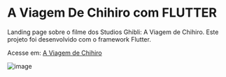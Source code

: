 # A Viagem De Chihiro com FLUTTER
Landing page sobre o filme dos Studios Ghibli: A Viagem de Chihiro. Este projeto foi desenvolvido com o framework Flutter.

Acesse em: <a href="https://isabelafagundes.github.io/a-viagem-de-chihiro-FLUTTER/" Target="_blank">A Viagem de Chihiro<a>

![image](https://github.com/isabelafagundes/a-viagem-de-chihiro-FLUTTER/assets/104397121/a9819c8e-8416-427d-abc1-8f0f7425c7e3)
